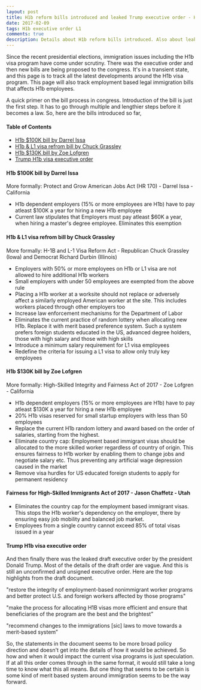 ```yaml
---
layout: post
title: H1b reform bills introduced and leaked Trump executive order - H1b visa news
date: 2017-02-09
tags: H1b executive order L1
comments: true
description: Details about H1b reform bills introduced. Also about leaked Trump executive order. Zoe Lofgren and Chuck Grassley bill details
---
```


Since the recent presidential elections, immigration issues including the H1b visa program have come under scrutiny. 
There was the executive order and then new bills are being proposed to the congress. It's in a transient state, and this page is to track all the latest developments around the H1b visa program.  This page will also track employment based legal immigration bills that affects H1b employees.

A quick primer on the bill process in congress. Introduction of the bill is just the first step. It has to go through multiple and lengthier steps before it becomes a law. So, here are the bills introduced so far,

#### Table of Contents
 - [H1b $100K bill by Darrel Issa](#h1b-100k-bill-by-darrel-issa)
 - [H1b & L1 visa refrom bill by Chuck Grassley](#h1b--l1-visa-refrom-bill-by-chuck-grassley)
 - [H1b $130K bill by Zoe Lofgren](#h1b-130k-bill-by-zoe-lofgren)
 - [Trump H1b visa executive order](#trump-h1b-visa-executive-order)
 
 
#### H1b $100K bill by Darrel Issa
More formally: Protect and Grow American Jobs Act (HR 170) - Darrel Issa - California

- H1b dependent employers (15% or more employees are H1b) have to pay atleast $100K a year for hiring a new H1b employee  
- Current law stipulates that Employers must pay atleast $60K a year, when hiring a master's degree employee. Eliminates this exemption  

#### H1b & L1 visa refrom bill by Chuck Grassley
More formally: H-1B and L-1 Visa Reform Act - Republican Chuck Grassley (Iowa) and Democrat Richard Durbin (Illinois)
- Employers with 50% or more employees on H1b or L1 visa are not allowed to hire additional H1b workers 
- Small employers with under 50 employees are exempted from the above rule 
- Placing a H1b worker at a worksite should not replace or adversely affect a similarly employed American worker at the site. This includes workers placed through other employers too 
- Increase law enforcement mechanisms for the Department of Labor 
- Eliminates the current practice of random lottery when allocating new H1b. Replace it with merit based preference system. Such a system prefers foreign students educated in the US, advanced degree holders, those with high salary and those with high skills 
- Introduce a minimum salary requirement for L1 visa employees 
- Redefine the criteria for issuing a L1 visa to allow only truly key employees 

#### H1b $130K bill by Zoe Lofgren
More formally: High-Skilled Integrity and Fairness Act of 2017 - Zoe Lofgren - California
- H1b dependent employers (15% or more employees are H1b) have to pay atleast $130K a year for hiring a new H1b employee 
- 20% H1b visas reserved for small startup employers with less than 50 employees 
- Replace the current H1b random lottery and award based on the order of salaries, starting from the highest.  
- Eliminate country cap: Employment based immigrant visas should be allocated to the more skilled worker regardless of country of origin. This ensures fairness to H1b worker by enabling them to change jobs and negotiate salary etc. Thus preventing any artificial wage depression caused in the market  
- Remove visa hurdles for US educated foreign students to apply for permanent residency  

#### Fairness for High-Skilled Immigrants Act of 2017 - Jason Chaffetz - Utah
- Eliminates the country cap for the employment based immigrant visas. This stops the H1b worker's dependency on the employer, there by ensuring easy job mobility and balanced job market.  
- Employees from a single country cannot exceed 85% of total visas issued in a year 

#### Trump H1b visa executive order
And then finally there was the leaked draft executive order by the president Donald Trump. Most of the details of the draft order are vague. And this is still an unconfirmed and unsigned executive order. Here are the top highlights from the draft document. 
 
 "restore the integrity of employment-based nonimmigrant worker programs and better protect U.S. and foreign workers affected by those programs"
 
 "make the process for allocating H1B visas more efficient and ensure that beneficiaries of the program are the best and the brightest”
 
 "recommend changes to the immigrations [sic] laws to move towards a merit-based system”
 
 So, the statements in the document seems to be more broad policy direction and doesn't get into the details of how it would be achieved. So how and when it would impact the current visa programs is just speculation. If at all this order comes through in the same format, it would still take a long time to know what this all means. But one thing that seems to be certain is some kind of merit based system around immigration seems to be the way forward. 
